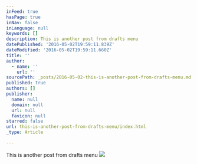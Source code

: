 ```yaml
---
inFeed: true
hasPage: true
inNav: false
inLanguage: null
keywords: []
description: This is another post from drafts menu
datePublished: '2016-05-02T19:59:11.839Z'
dateModified: '2016-05-02T19:59:11.660Z'
title: ''
author:
  - name: ''
    url: ''
sourcePath: _posts/2016-05-02-this-is-another-post-from-drafts-menu.md
published: true
authors: []
publisher:
  name: null
  domain: null
  url: null
  favicon: null
starred: false
url: this-is-another-post-from-drafts-menu/index.html
_type: Article

---
```

This is another post from drafts menu
![](https://the-grid-user-content.s3-us-west-2.amazonaws.com/25b91265-56e4-4db7-84f4-b1024e890cac.jpg)